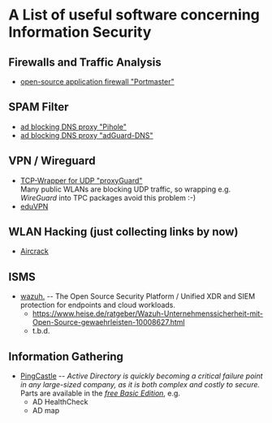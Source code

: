 # A List of useful software concerning Information Security

## Firewalls and Traffic Analysis
- [open-source application firewall "Portmaster"](https://safing.io/)

## SPAM Filter
- [ad blocking DNS proxy "Pihole"](https://pi-hole.net/)
- [ad blocking DNS proxy "adGuard-DNS"](https://adguard-dns.io/en/welcome.html)

## VPN / Wireguard
- [TCP-Wrapper for UDP "proxyGuard"](https://codeberg.org/eduVPN/proxyguard)<br>Many public WLANs are blocking UDP traffic, so wrapping e.g. _WireGuard_ into TPC packages avoid this problem :-)
- [eduVPN](https://www.eduvpn.org/running-wireguard-over-tcp-a-solution-for-udp-blocking-issues/)

## WLAN Hacking (just collecting links by now)
- [Aircrack](https://www.aircrack-ng.org/)

## ISMS
- [wazuh.](https://wazuh.com/) -- The Open Source Security Platform / Unified XDR and SIEM protection for endpoints and cloud workloads.
  - https://www.heise.de/ratgeber/Wazuh-Unternehmenssicherheit-mit-Open-Source-gewaehrleisten-10008627.html
  - t.b.d.

## Information Gathering
- [PingCastle](https://www.pingcastle.com/) -- *Active Directory is quickly becoming a critical failure point in any large-sized company, as it is both complex and costly to secure.*<br>
  Parts are available in the [*free Basic Edition*](https://www.pingcastle.com/thank_you_for_downloading_free_pingcastle_basic/), e.g.
  - AD HealthCheck
  - AD map
